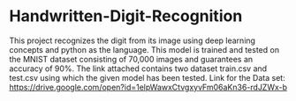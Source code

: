 # Handwritten-Digit-Recognition
This project recognizes the digit from its image using deep learning concepts and python as the language. This model is trained and tested on the MNIST dataset consisting of 70,000 images and guarantees an accuracy of 90%. The link attached contains two dataset train.csv and test.csv using which the given model has been tested. 
Link for the Data set: https://drive.google.com/open?id=1elpWawxCtvgxyvFm06aKn36-rdJZWx-b
